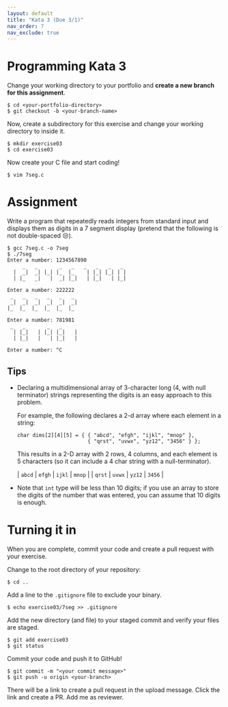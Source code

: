 ```yaml
---
layout: default
title: "Kata 3 (Due 3/1)"
nav_order: 7
nav_exclude: true
---
```


# Programming Kata 3

Change your working directory to your portfolio and __create a new branch
for this assignment__.

```
$ cd <your-portfolio-directory>
$ git checkout -b <your-branch-name>
```

Now, create a subdirectory for this exercise and change your working directory
to inside it.

```
$ mkdir exercise03
$ cd exercise03
```

Now create your C file and start coding!

```
$ vim 7seg.c
```

# Assignment

Write a program that repeatedly reads integers from standard input and displays
them as digits in a 7 segment display (pretend that the following is not
double-spaced 😒).

```
$ gcc 7seg.c -o 7seg
$ ./7seg
Enter a number: 1234567890
     _   _       _   _   _   _   _   _
  |  _|  _| |_| |_  |_    | |_| |_| | |
  | |_   _|   |  _| |_|   | |_|   | |_|

Enter a number: 222222
 _   _   _   _   _   _
 _|  _|  _|  _|  _|  _|
|_  |_  |_  |_  |_  |_

Enter a number: 781981
 _   _       _   _
  | |_|   | |_| |_|   |
  | |_|   |   | |_|   |

Enter a number: ^C
```

## Tips

* Declaring a multidimensional array of 3-character long (4, with null
  terminator) strings representing the digits is an easy approach to this
  problem.

  For example, the following declares a 2-d array where each element in a
  string:

  ```
  char dims[2][4][5] = { { "abcd", "efgh", "ijkl", "mnop" },
                         { "qrst", "uvwx", "yz12", "3456" } };
  ```

  This results in a 2-D array with 2 rows, 4 columns, and each element is 5
  characters (so it can include a 4 char string with a null-terminator).

  | `abcd` | `efgh` | `ijkl` | `mnop` |
  | `qrst` | `uvwx` | `yz12` | `3456` |

* Note that `int` type will be less than 10 digits; if you use an array to store
  the digits of the number that was entered, you can assume that 10 digits is
  enough.



# Turning it in

When you are complete, commit your code and create a pull request with your
exercise. 

Change to the root directory of your repository:

```
$ cd ..                 
```

Add a line to the `.gitignore` file to exclude your binary.

```
$ echo exercise03/7seg >> .gitignore
```

Add the new directory (and file) to your staged commit and verify your files 
are staged.

```
$ git add exercise03
$ git status
```

Commit your code and push it to GitHub!

```
$ git commit -m "<your commit message>"
$ git push -u origin <your-branch>
```

There will be a link to create a pull request in the upload message. Click the
link and create a PR. Add me as reviewer.
